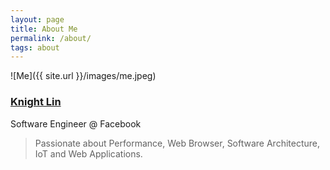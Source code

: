 ```yaml
---
layout: page
title: About Me
permalink: /about/
tags: about
---
```


![Me]({{ site.url }}/images/me.jpeg)
### [Knight Lin](https://www.linkedin.com/in/knightlinwu/)

Software Engineer @ Facebook

> Passionate about Performance, Web Browser, Software Architecture, IoT and Web Applications.

